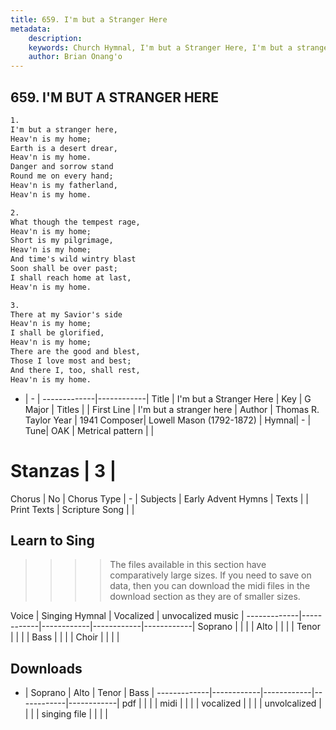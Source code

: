 ```yaml
---
title: 659. I'm but a Stranger Here
metadata:
    description: 
    keywords: Church Hymnal, I'm but a Stranger Here, I'm but a stranger here, 
    author: Brian Onang'o
---
```



## 659. I'M BUT A STRANGER HERE

```txt
1.
I'm but a stranger here,
Heav'n is my home;
Earth is a desert drear,
Heav'n is my home.
Danger and sorrow stand
Round me on every hand;
Heav'n is my fatherland,
Heav'n is my home.

2.
What though the tempest rage,
Heav'n is my home;
Short is my pilgrimage,
Heav'n is my home;
And time's wild wintry blast
Soon shall be over past;
I shall reach home at last,
Heav'n is my home.

3.
There at my Savior's side
Heav'n is my home;
I shall be glorified,
Heav'n is my home;
There are the good and blest,
Those I love most and best;
And there I, too, shall rest,
Heav'n is my home.
```

- |   -  |
-------------|------------|
Title | I'm but a Stranger Here |
Key | G Major |
Titles |  |
First Line | I'm but a stranger here |
Author | Thomas R. Taylor
Year | 1941
Composer| Lowell Mason (1792-1872) |
Hymnal|  - |
Tune| OAK |
Metrical pattern | |
# Stanzas | 3 |
Chorus | No |
Chorus Type | - |
Subjects | Early Advent Hymns |
Texts |  |
Print Texts | 
Scripture Song |  |
  
## Learn to Sing

>>>> The files available in this section have comparatively large sizes. If you need to save on data, then you can download the midi files in the download section as they are of smaller sizes.

Voice |  Singing Hymnal | Vocalized | unvocalized music |
-------------|------------|------------|------------|------------|
Soprano | | | |
Alto | | | |
Tenor | | | |
Bass | | | |
Choir | | | |

## Downloads

- |  Soprano | Alto | Tenor | Bass |
-------------|------------|------------|------------|------------|
pdf | | | |
midi | | | |
vocalized | | | |
unvolcalized | | | |
singing file | | | |
  